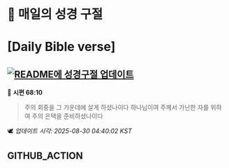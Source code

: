 # 🙏 매일의 성경 구절
# [Daily Bible verse]
## [![README에 성경구절 업데이트](https://github.com/DONGSUKA/first_test/actions/workflows/update-readme-bible.yml/badge.svg)](https://github.com/DONGSUKA/first_test/actions/workflows/update-readme-bible.yml)
<!-- START_BIBLE_VERSE -->
📖 **시편 68:10**
> 주의 회중을 그 가운데에 살게 하셨나이다 하나님이여 주께서 가난한 자를 위하여 주의 은택을 준비하셨나이다

🕊️ _업데이트 시각: 2025-08-30 04:40:02 KST_
  <!-- END_BIBLE_VERSE -->
## GITHUB_ACTION
